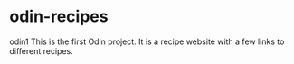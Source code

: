# odin-recipes
odin1
This is the first Odin project.
It is a recipe website with a few links to different recipes.